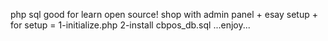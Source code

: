php sql good for learn open source! shop with admin panel + esay setup + for setup = 1-initialize.php 2-install cbpos_db.sql ...enjoy...
